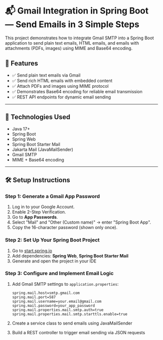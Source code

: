 # 📬 Gmail Integration in Spring Boot — Send Emails in 3 Simple Steps

This project demonstrates how to integrate Gmail SMTP into a Spring Boot application to send plain text emails, HTML emails, and emails with attachments (PDFs, images) using MIME and Base64 encoding.

## 🚀 Features

- ✅ Send plain text emails via Gmail
- ✅ Send rich HTML emails with embedded content
- ✅ Attach PDFs and images using MIME protocol
- ✅ Demonstrates Base64 encoding for reliable email transmission
- ✅ REST API endpoints for dynamic email sending

---

## 🧩 Technologies Used

- Java 17+
- Spring Boot
- Spring Web
- Spring Boot Starter Mail
- Jakarta Mail (JavaMailSender)
- Gmail SMTP
- MIME + Base64 encoding

---

## 🛠️ Setup Instructions

### Step 1: Generate a Gmail App Password

1. Log in to your Google Account.
2. Enable 2-Step Verification.
3. Go to **App Passwords**.
4. Select "Mail" and "Other (Custom name)" → enter "Spring Boot App".
5. Copy the 16-character password (shown only once).

### Step 2: Set Up Your Spring Boot Project

1. Go to [start.spring.io](https://start.spring.io)
2. Add dependencies: **Spring Web**, **Spring Boot Starter Mail**
3. Generate and open the project in your IDE

### Step 3: Configure and Implement Email Logic

1. Add Gmail SMTP settings to `application.properties`:
   ```properties
   spring.mail.host=smtp.gmail.com
   spring.mail.port=587
   spring.mail.username=your.email@gmail.com
   spring.mail.password=your_app_password
   spring.mail.properties.mail.smtp.auth=true
   spring.mail.properties.mail.smtp.starttls.enable=true
   ```

2. Create a service class to send emails using JavaMailSender
     
3. Build a REST controller to trigger email sending via JSON requests

